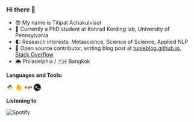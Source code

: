 ### Hi there 👋

- 😎 My name is Titipat Achakulvisut
- 🔭 Currently a PhD student at Konrad Kording lab, University of Pennsylvania
- 🌓 Research interests: Metascience, Science of Science, Applied NLP
- 💬 Open source contributor, writing blog post at [tupleblog.github.io](http://tupleblog.github.io/), [Stack Overflow](https://stackoverflow.com/users/3626961/titipata)
- 🌦 Philadelphia / 🇹🇭 Bangkok

**Languages and Tools:**  

<code><img height="20" src="https://raw.githubusercontent.com/github/explore/80688e429a7d4ef2fca1e82350fe8e3517d3494d/topics/python/python.png"></code>
<code><img height="20" src="https://raw.githubusercontent.com/github/explore/80688e429a7d4ef2fca1e82350fe8e3517d3494d/topics/firebase/firebase.png"></code>
<code><img height="20" src="https://raw.githubusercontent.com/github/explore/80688e429a7d4ef2fca1e82350fe8e3517d3494d/topics/git/git.png"></code>
<code><img height="20" src="https://raw.githubusercontent.com/github/explore/80688e429a7d4ef2fca1e82350fe8e3517d3494d/topics/terminal/terminal.png"></code>

**Listening to**

![Spotify](https://titipata-three.vercel.app/api/spotify-playing)